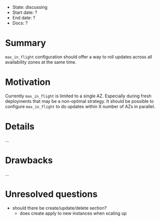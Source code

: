 - State: discussing
- Start date: ?
- End date: ?
- Docs: ?

# Summary

`max_in_flight` configuration should offer a way to roll updates across all availability zones at the same time.

# Motivation

Currently `max_in_flight` is limited to a single AZ. Especially during fresh deployments that may be a non-optimal strategy. It should be possible to configure `max_in_flight` to do updates within X number of AZs in parallel.

# Details

...

# Drawbacks

...

# Unresolved questions

- should there be create/update/delete section?
  - does create apply to new instances when scaling up
